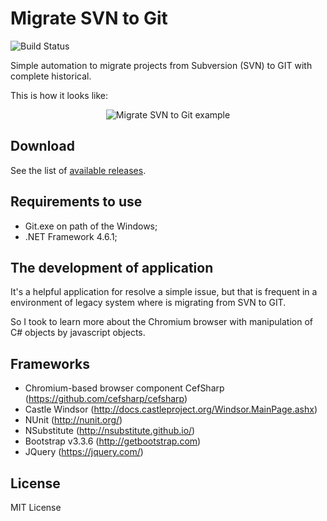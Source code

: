 # Migrate SVN to Git

![Build Status](https://ci.appveyor.com/api/projects/status/github/samukce/migrate-from-svn-to-git?branch=master&svg=true)

Simple automation to migrate projects from Subversion (SVN) to GIT with complete historical.

This is how it looks like:

<p align="center">
  <img src="https://dl.dropboxusercontent.com/u/27281108/GitHub/MigracaoGitToSvn/main-github.png" alt="Migrate SVN to Git example"/>
</p>

## Download

See the list of [available releases](https://github.com/samukce/migrate-from-svn-to-git/releases).

## Requirements to use

- Git.exe on path of the Windows;
- .NET Framework 4.6.1;

## The development of application

It's a helpful application for resolve a simple issue, but that is frequent in a environment of legacy system where is migrating from SVN to GIT.

So I took to learn more about the Chromium browser with manipulation of C# objects by javascript objects.

## Frameworks

- Chromium-based browser component CefSharp (https://github.com/cefsharp/cefsharp)
- Castle Windsor (http://docs.castleproject.org/Windsor.MainPage.ashx)
- NUnit (http://nunit.org/)
- NSubstitute (http://nsubstitute.github.io/)
- Bootstrap v3.3.6 (http://getbootstrap.com)
- JQuery (https://jquery.com/)

## License

MIT License
